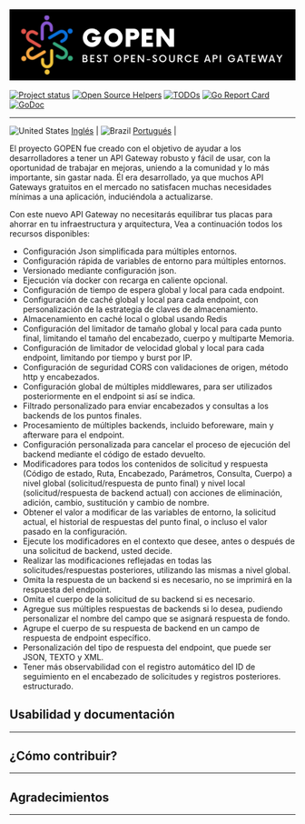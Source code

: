 <img src="logo-gateway.png" alt="">

[![Project status](https://img.shields.io/badge/version-v1.0.0_beta-yellow.svg)](https://github.com/GabrielHCataldo/gopen-gateway/releases/tag/v1.0.0-beta)
[![Open Source Helpers](https://www.codetriage.com/gabrielhcataldo/gopen-gateway/badges/users.svg)](https://www.codetriage.com/gabrielhcataldo/gopen-gateway)
[![TODOs](https://badgen.net/https/api.tickgit.com/badgen/github.com/GabrielHCataldo/gopen-gateway)](https://www.tickgit.com/browse?repo=github.com/GabrielHCataldo/gopen-gateway)
[![Go Report Card](https://goreportcard.com/badge/github.com/GabrielHCataldo/gopen-gateway)](https://goreportcard.com/report/github.com/GabrielHCataldo/gopen-gateway)
[![GoDoc](https://godoc.org/github/GabrielHCataldo/gopen-gateway?status.svg)](https://pkg.go.dev/github.com/GabrielHCataldo/gopen-gateway/helper)

[//]: # ([![build workflow]&#40;https://github.com/GabrielHCataldo/gopen-gateway/actions/workflows/go.yml/badge.svg&#41;]&#40;https://github.com/GabrielHCataldo/gopen-gateway/actions&#41;)

---

![United States](https://raw.githubusercontent.com/stevenrskelton/flag-icon/master/png/16/country-4x3/us.png "United States")
[Inglés](https://github/GabrielHCataldo/gopen-gateway/blob/main/README.md) |
![Brazil](https://raw.githubusercontent.com/stevenrskelton/flag-icon/master/png/16/country-4x3/br.png "Brazil")
[Portugués](https://github/GabrielHCataldo/gopen-gateway/blob/main/README.pt-br.md) |

El proyecto GOPEN fue creado con el objetivo de ayudar a los desarrolladores a tener un API Gateway robusto y fácil de usar,
con la oportunidad de trabajar en mejoras, uniendo a la comunidad y lo más importante, sin gastar nada. Él era
desarrollado, ya que muchos API Gateways gratuitos en el mercado no satisfacen muchas necesidades mínimas
a una aplicación, induciéndola a actualizarse.

Con este nuevo API Gateway no necesitarás equilibrar tus placas para ahorrar en tu infraestructura y arquitectura,
Vea a continuación todos los recursos disponibles:

- Configuración Json simplificada para múltiples entornos.
- Configuración rápida de variables de entorno para múltiples entornos.
- Versionado mediante configuración json.
- Ejecución vía docker con recarga en caliente opcional.
- Configuración de tiempo de espera global y local para cada endpoint.
- Configuración de caché global y local para cada endpoint, con personalización de la estrategia de claves de almacenamiento.
- Almacenamiento en caché local o global usando Redis
- Configuración del limitador de tamaño global y local para cada punto final, limitando el tamaño del encabezado, cuerpo y multiparte
  Memoria.
- Configuración de limitador de velocidad global y local para cada endpoint, limitando por tiempo y burst por IP.
- Configuración de seguridad CORS con validaciones de origen, método http y encabezados.
- Configuración global de múltiples middlewares, para ser utilizados posteriormente en el endpoint si así se indica.
- Filtrado personalizado para enviar encabezados y consultas a los backends de los puntos finales.
- Procesamiento de múltiples backends, incluido beforeware, main y afterware para el endpoint.
- Configuración personalizada para cancelar el proceso de ejecución del backend mediante el código de estado devuelto.
- Modificadores para todos los contenidos de solicitud y respuesta (Código de estado, Ruta, Encabezado, Parámetros, Consulta, Cuerpo)
  a nivel global (solicitud/respuesta de punto final) y nivel local (solicitud/respuesta de backend actual) con acciones de eliminación,
  adición, cambio, sustitución y cambio de nombre.
- Obtener el valor a modificar de las variables de entorno, la solicitud actual, el historial de respuestas del punto final,
  o incluso el valor pasado en la configuración.
- Ejecute los modificadores en el contexto que desee, antes o después de una solicitud de backend, usted decide.
- Realizar las modificaciones reflejadas en todas las solicitudes/respuestas posteriores, utilizando las mismas a nivel global.
- Omita la respuesta de un backend si es necesario, no se imprimirá en la respuesta del endpoint.
- Omita el cuerpo de la solicitud de su backend si es necesario.
- Agregue sus múltiples respuestas de backends si lo desea, pudiendo personalizar el nombre del campo que se asignará
  respuesta de fondo.
- Agrupe el cuerpo de su respuesta de backend en un campo de respuesta de endpoint específico.
- Personalización del tipo de respuesta del endpoint, que puede ser JSON, TEXTO y XML.
- Tener más observabilidad con el registro automático del ID de seguimiento en el encabezado de solicitudes y registros posteriores.
  estructurado.

Usabilidad y documentación
-----------
---


¿Cómo contribuir?
------------
---


Agradecimientos
------------
---


